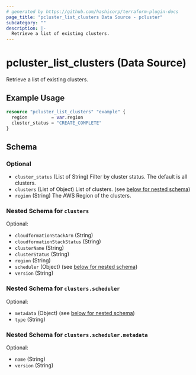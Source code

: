 ```yaml
---
# generated by https://github.com/hashicorp/terraform-plugin-docs
page_title: "pcluster_list_clusters Data Source - pcluster"
subcategory: ""
description: |-
  Retrieve a list of existing clusters.
---
```


# pcluster_list_clusters (Data Source)

Retrieve a list of existing clusters.

## Example Usage

```terraform
resource "pcluster_list_clusters" "example" {
  region         = var.region
  cluster_status = "CREATE_COMPLETE"
}
```

<!-- schema generated by tfplugindocs -->
## Schema

### Optional

- `cluster_status` (List of String) Filter by cluster status. The default is all clusters.
- `clusters` (List of Object) List of clusters. (see [below for nested schema](#nestedatt--clusters))
- `region` (String) The AWS Region of the clusters.

<a id="nestedatt--clusters"></a>
### Nested Schema for `clusters`

Optional:

- `cloudformationStackArn` (String)
- `cloudformationStackStatus` (String)
- `clusterName` (String)
- `clusterStatus` (String)
- `region` (String)
- `scheduler` (Object) (see [below for nested schema](#nestedobjatt--clusters--scheduler))
- `version` (String)

<a id="nestedobjatt--clusters--scheduler"></a>
### Nested Schema for `clusters.scheduler`

Optional:

- `metadata` (Object) (see [below for nested schema](#nestedobjatt--clusters--scheduler--metadata))
- `type` (String)

<a id="nestedobjatt--clusters--scheduler--metadata"></a>
### Nested Schema for `clusters.scheduler.metadata`

Optional:

- `name` (String)
- `version` (String)
